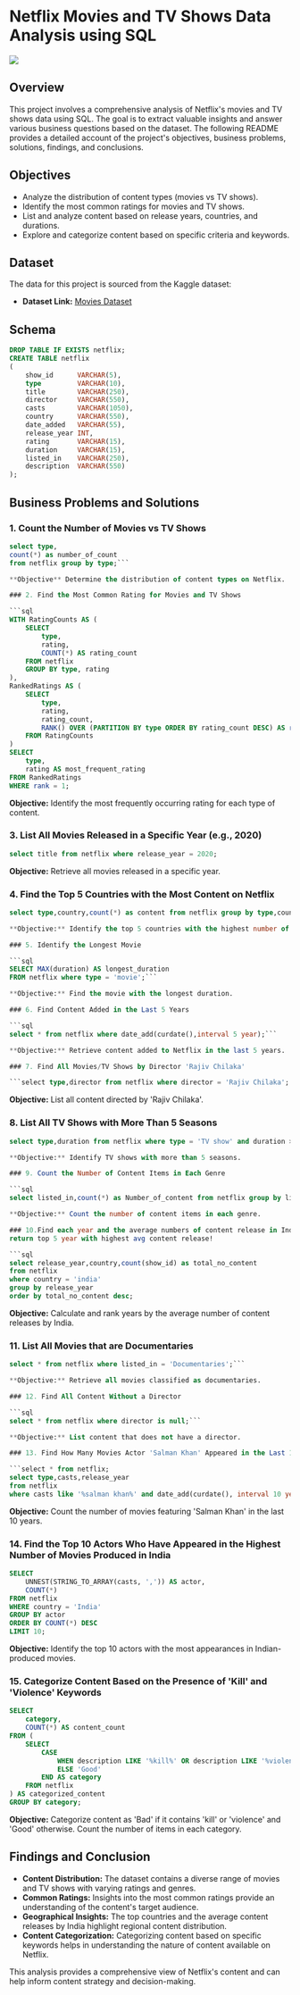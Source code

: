 # Netflix Movies and TV Shows Data Analysis using SQL

![](https://github.com/najirh/netflix_sql_project/blob/main/logo.png)

## Overview
This project involves a comprehensive analysis of Netflix's movies and TV shows data using SQL. The goal is to extract valuable insights and answer various business questions based on the dataset. The following README provides a detailed account of the project's objectives, business problems, solutions, findings, and conclusions.

## Objectives

- Analyze the distribution of content types (movies vs TV shows).
- Identify the most common ratings for movies and TV shows.
- List and analyze content based on release years, countries, and durations.
- Explore and categorize content based on specific criteria and keywords.

## Dataset

The data for this project is sourced from the Kaggle dataset:

- **Dataset Link:** [Movies Dataset](https://www.kaggle.com/datasets/shivamb/netflix-shows?resource=download)

## Schema

```sql
DROP TABLE IF EXISTS netflix;
CREATE TABLE netflix
(
    show_id      VARCHAR(5),
    type         VARCHAR(10),
    title        VARCHAR(250),
    director     VARCHAR(550),
    casts        VARCHAR(1050),
    country      VARCHAR(550),
    date_added   VARCHAR(55),
    release_year INT,
    rating       VARCHAR(15),
    duration     VARCHAR(15),
    listed_in    VARCHAR(250),
    description  VARCHAR(550)
);
```

## Business Problems and Solutions

### 1. Count the Number of Movies vs TV Shows

```sql
select type,
count(*) as number_of_count
from netflix group by type;```

**Objective** Determine the distribution of content types on Netflix.

### 2. Find the Most Common Rating for Movies and TV Shows

```sql
WITH RatingCounts AS (
    SELECT 
        type,
        rating,
        COUNT(*) AS rating_count
    FROM netflix
    GROUP BY type, rating
),
RankedRatings AS (
    SELECT 
        type,
        rating,
        rating_count,
        RANK() OVER (PARTITION BY type ORDER BY rating_count DESC) AS rank
    FROM RatingCounts
)
SELECT 
    type,
    rating AS most_frequent_rating
FROM RankedRatings
WHERE rank = 1;
```

**Objective:** Identify the most frequently occurring rating for each type of content.

### 3. List All Movies Released in a Specific Year (e.g., 2020)

```sql
select title from netflix where release_year = 2020;
```

**Objective:** Retrieve all movies released in a specific year.

### 4. Find the Top 5 Countries with the Most Content on Netflix

```sql
select type,country,count(*) as content from netflix group by type,country order by content desc;```

**Objective:** Identify the top 5 countries with the highest number of content items.

### 5. Identify the Longest Movie

```sql
SELECT MAX(duration) AS longest_duration
FROM netflix where type = 'movie';```

**Objective:** Find the movie with the longest duration.

### 6. Find Content Added in the Last 5 Years

```sql
select * from netflix where date_add(curdate(),interval 5 year);```

**Objective:** Retrieve content added to Netflix in the last 5 years.

### 7. Find All Movies/TV Shows by Director 'Rajiv Chilaka'

```select type,director from netflix where director = 'Rajiv Chilaka';
```

**Objective:** List all content directed by 'Rajiv Chilaka'.

### 8. List All TV Shows with More Than 5 Seasons

```sql
select type,duration from netflix where type = 'TV show' and duration > '5 season';```

**Objective:** Identify TV shows with more than 5 seasons.

### 9. Count the Number of Content Items in Each Genre

```sql
select listed_in,count(*) as Number_of_content from netflix group by listed_in;```

**Objective:** Count the number of content items in each genre.

### 10.Find each year and the average numbers of content release in India on netflix. 
return top 5 year with highest avg content release!

```sql
select release_year,country,count(show_id) as total_no_content
from netflix
where country = 'india' 
group by release_year
order by total_no_content desc;
```

**Objective:** Calculate and rank years by the average number of content releases by India.

### 11. List All Movies that are Documentaries

```sql
select * from netflix where listed_in = 'Documentaries';```

**Objective:** Retrieve all movies classified as documentaries.

### 12. Find All Content Without a Director

```sql
select * from netflix where director is null;```

**Objective:** List content that does not have a director.

### 13. Find How Many Movies Actor 'Salman Khan' Appeared in the Last 10 Years

```select * from netflix;
select type,casts,release_year 
from netflix 
where casts like '%salman khan%' and date_add(curdate(), interval 10 year);

```

**Objective:** Count the number of movies featuring 'Salman Khan' in the last 10 years.

### 14. Find the Top 10 Actors Who Have Appeared in the Highest Number of Movies Produced in India

```sql
SELECT 
    UNNEST(STRING_TO_ARRAY(casts, ',')) AS actor,
    COUNT(*)
FROM netflix
WHERE country = 'India'
GROUP BY actor
ORDER BY COUNT(*) DESC
LIMIT 10;
```

**Objective:** Identify the top 10 actors with the most appearances in Indian-produced movies.

### 15. Categorize Content Based on the Presence of 'Kill' and 'Violence' Keywords

```sql
SELECT 
    category,
    COUNT(*) AS content_count
FROM (
    SELECT 
        CASE 
            WHEN description LIKE '%kill%' OR description LIKE '%violence%' THEN 'Bad'
            ELSE 'Good'
        END AS category
    FROM netflix
) AS categorized_content
GROUP BY category;
```

**Objective:** Categorize content as 'Bad' if it contains 'kill' or 'violence' and 'Good' otherwise. Count the number of items in each category.

## Findings and Conclusion

- **Content Distribution:** The dataset contains a diverse range of movies and TV shows with varying ratings and genres.
- **Common Ratings:** Insights into the most common ratings provide an understanding of the content's target audience.
- **Geographical Insights:** The top countries and the average content releases by India highlight regional content distribution.
- **Content Categorization:** Categorizing content based on specific keywords helps in understanding the nature of content available on Netflix.

This analysis provides a comprehensive view of Netflix's content and can help inform content strategy and decision-making.
